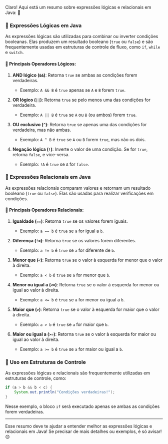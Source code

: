 Claro! Aqui está um resumo sobre expressões lógicas e relacionais em Java: 🚀

### 📌 **Expressões Lógicas em Java**

As expressões lógicas são utilizadas para combinar ou inverter condições booleanas. Elas produzem um resultado booleano (`true` ou `false`) e são frequentemente usadas em estruturas de controle de fluxo, como `if`, `while` e `switch`.

#### 🔹 **Principais Operadores Lógicos:**
1. **AND lógico (`&&`)**: Retorna `true` se ambas as condições forem verdadeiras.
   - Exemplo: `A && B` é `true` apenas se `A` e `B` forem `true`.

2. **OR lógico (`||`)**: Retorna `true` se pelo menos uma das condições for verdadeira.
   - Exemplo: `A || B` é `true` se `A` ou `B` (ou ambos) forem `true`.

3. **OU exclusivo (`^`)**: Retorna `true` se apenas uma das condições for verdadeira, mas não ambas.
   - Exemplo: `A ^ B` é `true` se `A` ou `B` forem `true`, mas não os dois.

4. **Negação lógica (`!`)**: Inverte o valor de uma condição. Se for `true`, retorna `false`, e vice-versa.
   - Exemplo: `!A` é `true` se `A` for `false`.

### 📌 **Expressões Relacionais em Java**

As expressões relacionais comparam valores e retornam um resultado booleano (`true` ou `false`). Elas são usadas para realizar verificações em condições.

#### 🔹 **Principais Operadores Relacionais:**
1. **Igualdade (`==`)**: Retorna `true` se os valores forem iguais.
   - Exemplo: `a == b` é `true` se `a` for igual a `b`.

2. **Diferença (`!=`)**: Retorna `true` se os valores forem diferentes.
   - Exemplo: `a != b` é `true` se `a` for diferente de `b`.

3. **Menor que (`<`)**: Retorna `true` se o valor à esquerda for menor que o valor à direita.
   - Exemplo: `a < b` é `true` se `a` for menor que `b`.

4. **Menor ou igual a (`<=`)**: Retorna `true` se o valor à esquerda for menor ou igual ao valor à direita.
   - Exemplo: `a <= b` é `true` se `a` for menor ou igual a `b`.

5. **Maior que (`>`)**: Retorna `true` se o valor à esquerda for maior que o valor à direita.
   - Exemplo: `a > b` é `true` se `a` for maior que `b`.

6. **Maior ou igual a (`>=`)**: Retorna `true` se o valor à esquerda for maior ou igual ao valor à direita.
   - Exemplo: `a >= b` é `true` se `a` for maior ou igual a `b`.

### 📌 **Uso em Estruturas de Controle**

As expressões lógicas e relacionais são frequentemente utilizadas em estruturas de controle, como:

```java
if (a > b && b < c) {
    System.out.println("Condições verdadeiras!");
}
```

Nesse exemplo, o bloco `if` será executado apenas se ambas as condições forem verdadeiras.

---

Esse resumo deve te ajudar a entender melhor as expressões lógicas e relacionais em Java! Se precisar de mais detalhes ou exemplos, é só avisar! 😊